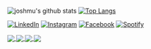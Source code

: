 <!-- GIF -->
<!-- <img src="https://media.giphy.com/media/6P5ghEyGd6Kqs/giphy.gif" width="600" height="200"> -->

![joshmu's github stats](https://github-readme-stats.vercel.app/api?username=joshmu&count_private=true&show_icons=true&theme=dracula)
[![Top Langs](https://github-readme-stats.vercel.app/api/top-langs/?username=joshmu&layout=compact&theme=dracula)](https://github.com/joshmu)

<a href="https://www.linkedin.com/in/joshmu" target="_blank"><img src="https://img.shields.io/badge/LinkedIn-%230077B5.svg?&style=flat-square&logo=linkedin&logoColor=white" alt="LinkedIn"></a>
<a href="https://www.instagram.com/joshmu" target="_blank"><img src="https://img.shields.io/badge/Instagram-%23E4405F.svg?&style=flat-square&logo=instagram&logoColor=white" alt="Instagram"></a>
<a href="https://www.facebook.com/joshmu" target="_blank"><img src="https://img.shields.io/badge/Facebook-%231877F2.svg?&style=flat-square&logo=facebook&logoColor=white" alt="Facebook"></a>
<a href="https://open.spotify.com/user/1232907388?si=w36ay0OKTyiciaBVGpMNSA" target="_blank"><img src="https://img.shields.io/badge/Spotify-%231ED760.svg?&style=flat-square&logo=spotify&logoColor=white" alt="Spotify"></a>

<a href="https://github.com/joshmu/videonote">
  <img align="center" src="https://github-readme-stats.vercel.app/api/pin/?username=joshmu&repo=videonote&theme=dracula" />
</a>
<a href="https://github.com/joshmu/joshmu-dev-website">
  <img align="center" src="https://github-readme-stats.vercel.app/api/pin/?username=joshmu&repo=joshmu-dev-website&theme=dracula" />
</a>
<a href="https://github.com/joshmu/joshmu-dance-website">
  <img align="center" src="https://github-readme-stats.vercel.app/api/pin/?username=joshmu&repo=joshmu-dance-website&theme=dracula" />
</a>
<a href="https://github.com/joshmu/videonote-graphql-server">
  <img align="center" src="https://github-readme-stats.vercel.app/api/pin/?username=joshmu&repo=videonote-graphql-server&theme=dracula" />
</a>
